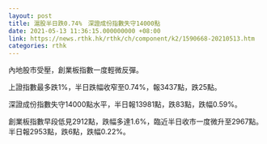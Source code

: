 ```yaml
---
layout: post
title: 滬股半日跌0.74%　深證成份指數失守14000點
date: 2021-05-13 11:36:15.000000000 +08:00
link: https://news.rthk.hk/rthk/ch/component/k2/1590668-20210513.htm
categories: rthk
---
```


內地股市受壓，創業板指數一度輕微反彈。

上證指數最多跌1%，半日跌幅收窄至0.74%，報3437點，跌25點。

深證成份指數失守14000點水平，半日報13981點，跌83點，跌幅0.59%。

創業板指數早段低見2912點，跌幅多達1.6%，臨近半日收市一度微升至2967點。半日報2953點，跌6點，跌幅0.22%。
